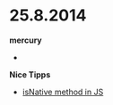 # 25.8.2014

**mercury**

-

**Nice Tipps**

- [isNative method in JS](http://davidwalsh.name/detect-native-function?utm_content=bufferc9cb9&utm_medium=social&utm_source=twitter.com&utm_campaign=buffer)
